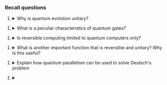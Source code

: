 ### Recall questions

1. <details markdown=1><summary markdown="span"> Why is quantum evolution unitary? </summary>
    
    \
	    

</details>


1. <details markdown=1><summary markdown="span"> What is a peculiar characteristics of quantum gates? </summary>
    
    \
	    

</details>


1. <details markdown=1><summary markdown="span"> Is reversible computing limited to quantum computers only? </summary>
    
    \
	    

</details>


1. <details markdown=1><summary markdown="span"> What is another important function that is reversible and unitary? Why is this useful? </summary>
    
    \
	    

</details>


1. <details markdown=1><summary markdown="span"> Explain how quantum parallelism can be used to solve Deutsch's problem </summary>
    
    \
	    

</details>


1. <details markdown=1><summary markdown="span"></summary>
    
    \
	    

</details>